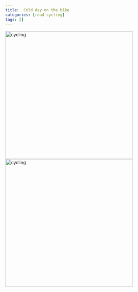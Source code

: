```yaml
---
title:  Cold day on the bike
categories: [road cycling]
tags: []   
---
```

<img src="https://dgtzuqphqg23d.cloudfront.net/_hWEzypHwMpoTl2_55t4GipbisJM-tAMp735JtzKSPY-1150x2048.jpg" alt="cycling" width="400"/>

<img src="https://dgtzuqphqg23d.cloudfront.net/P7NkoU4JF8WofNKpuxFFUXTzfmwi1zpBgjSush86p2c-1152x2048.jpg" alt="cycling" width="400"/>
